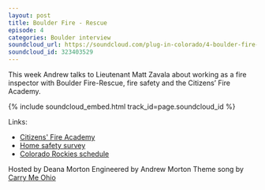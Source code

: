 ```yaml
---
layout: post
title: Boulder Fire - Rescue
episode: 4
categories: Boulder interview
soundcloud_url: https://soundcloud.com/plug-in-colorado/4-boulder-fire-rescue
soundcloud_id: 323403529
---
```


This week Andrew talks to Lieutenant Matt Zavala about working as a fire inspector with Boulder Fire-Rescue, fire safety and the Citizens’ Fire Academy.

{% include soundcloud_embed.html track_id=page.soundcloud_id %}

Links:

* [Citizens' Fire Academy](https://bouldercolorado.gov/fire-rescue/citizens-fire-academy)
* [Home safety survey](https://bouldercolorado.gov/fire-rescue/home-safety-check)
* [Colorado Rockies schedule](http://colorado.rockies.mlb.com/schedule/index.jsp?c_id=col)

Hosted by Deana Morton
Engineered by Andrew Morton
Theme song by [Carry Me Ohio](https://www.carrymeohio.com)
